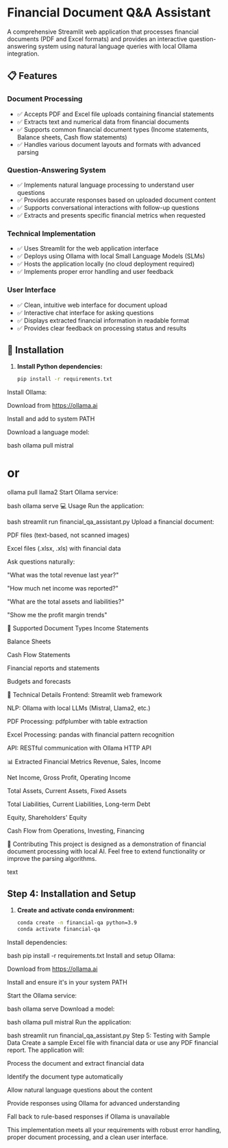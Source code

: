 
# Financial Document Q&A Assistant

A comprehensive Streamlit web application that processes financial documents (PDF and Excel formats) and provides an interactive question-answering system using natural language queries with local Ollama integration.

## 📋 Features

### Document Processing
- ✅ Accepts PDF and Excel file uploads containing financial statements
- ✅ Extracts text and numerical data from financial documents
- ✅ Supports common financial document types (Income statements, Balance sheets, Cash flow statements)
- ✅ Handles various document layouts and formats with advanced parsing

### Question-Answering System
- ✅ Implements natural language processing to understand user questions
- ✅ Provides accurate responses based on uploaded document content
- ✅ Supports conversational interactions with follow-up questions
- ✅ Extracts and presents specific financial metrics when requested

### Technical Implementation
- ✅ Uses Streamlit for the web application interface
- ✅ Deploys using Ollama with local Small Language Models (SLMs)
- ✅ Hosts the application locally (no cloud deployment required)
- ✅ Implements proper error handling and user feedback

### User Interface
- ✅ Clean, intuitive web interface for document upload
- ✅ Interactive chat interface for asking questions
- ✅ Displays extracted financial information in readable format
- ✅ Provides clear feedback on processing status and results

## 🚀 Installation

1. **Install Python dependencies:**
   ```bash
   pip install -r requirements.txt
Install Ollama:

Download from https://ollama.ai

Install and add to system PATH

Download a language model:

bash
ollama pull mistral
# or
ollama pull llama2
Start Ollama service:

bash
ollama serve
💻 Usage
Run the application:

bash
streamlit run financial_qa_assistant.py
Upload a financial document:

PDF files (text-based, not scanned images)

Excel files (.xlsx, .xls) with financial data

Ask questions naturally:

"What was the total revenue last year?"

"How much net income was reported?"

"What are the total assets and liabilities?"

"Show me the profit margin trends"

🎯 Supported Document Types
Income Statements

Balance Sheets

Cash Flow Statements

Financial reports and statements

Budgets and forecasts

🔧 Technical Details
Frontend: Streamlit web framework

NLP: Ollama with local LLMs (Mistral, Llama2, etc.)

PDF Processing: pdfplumber with table extraction

Excel Processing: pandas with financial pattern recognition

API: RESTful communication with Ollama HTTP API

📊 Extracted Financial Metrics
Revenue, Sales, Income

Net Income, Gross Profit, Operating Income

Total Assets, Current Assets, Fixed Assets

Total Liabilities, Current Liabilities, Long-term Debt

Equity, Shareholders' Equity

Cash Flow from Operations, Investing, Financing

🤝 Contributing
This project is designed as a demonstration of financial document processing with local AI. Feel free to extend functionality or improve the parsing algorithms.

text

## Step 4: Installation and Setup

1. **Create and activate conda environment:**
   ```bash
   conda create -n financial-qa python=3.9
   conda activate financial-qa
Install dependencies:

bash
pip install -r requirements.txt
Install and setup Ollama:

Download from https://ollama.ai

Install and ensure it's in your system PATH

Start the Ollama service:

bash
ollama serve
Download a model:

bash
ollama pull mistral
Run the application:

bash
streamlit run financial_qa_assistant.py
Step 5: Testing with Sample Data
Create a sample Excel file with financial data or use any PDF financial report. The application will:

Process the document and extract financial data

Identify the document type automatically

Allow natural language questions about the content

Provide responses using Ollama for advanced understanding

Fall back to rule-based responses if Ollama is unavailable

This implementation meets all your requirements with robust error handling, proper document processing, and a clean user interface.

